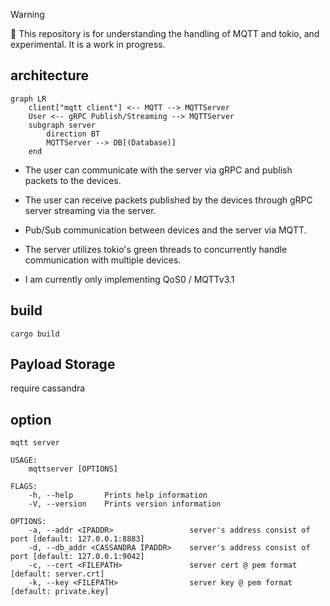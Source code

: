 > [!WARNING]
> 🚧 This repository is for understanding the handling of MQTT and tokio, and experimental. It is a work in progress.

## architecture

```mermaid
graph LR
    client["mqtt client"] <-- MQTT --> MQTTServer
    User <-- gRPC Publish/Streaming --> MQTTServer
    subgraph server
        direction BT 
        MQTTServer --> DB[(Database)]
    end
```

- The user can communicate with the server via gRPC and publish packets to the devices.

- The user can receive packets published by the devices through gRPC server streaming via the server.

- Pub/Sub communication between devices and the server via MQTT.

- The server utilizes tokio's green threads to concurrently handle communication with multiple devices.

- I am currently only implementing QoS0 / MQTTv3.1

## build
```
cargo build
```

## Payload Storage
require cassandra

## option
```
mqtt server

USAGE:
    mqttserver [OPTIONS]

FLAGS:
    -h, --help       Prints help information
    -V, --version    Prints version information

OPTIONS:
    -a, --addr <IPADDR>                 server's address consist of port [default: 127.0.0.1:8883]
    -d, --db_addr <CASSANDRA IPADDR>    server's address consist of port [default: 127.0.0.1:9042]
    -c, --cert <FILEPATH>               server cert @ pem format [default: server.crt]
    -k, --key <FILEPATH>                server key @ pem format [default: private.key]
```

